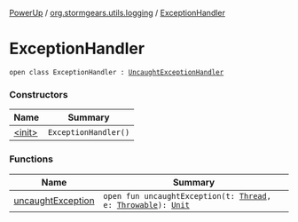 [PowerUp](../../index.md) / [org.stormgears.utils.logging](../index.md) / [ExceptionHandler](./index.md)

# ExceptionHandler

`open class ExceptionHandler : `[`UncaughtExceptionHandler`](http://docs.oracle.com/javase/8/docs/api/java/lang/Thread/UncaughtExceptionHandler.html)

### Constructors

| Name | Summary |
|---|---|
| [&lt;init&gt;](-init-.md) | `ExceptionHandler()` |

### Functions

| Name | Summary |
|---|---|
| [uncaughtException](uncaught-exception.md) | `open fun uncaughtException(t: `[`Thread`](http://docs.oracle.com/javase/8/docs/api/java/lang/Thread.html)`, e: `[`Throwable`](https://kotlinlang.org/api/latest/jvm/stdlib/kotlin/-throwable/index.html)`): `[`Unit`](https://kotlinlang.org/api/latest/jvm/stdlib/kotlin/-unit/index.html) |
